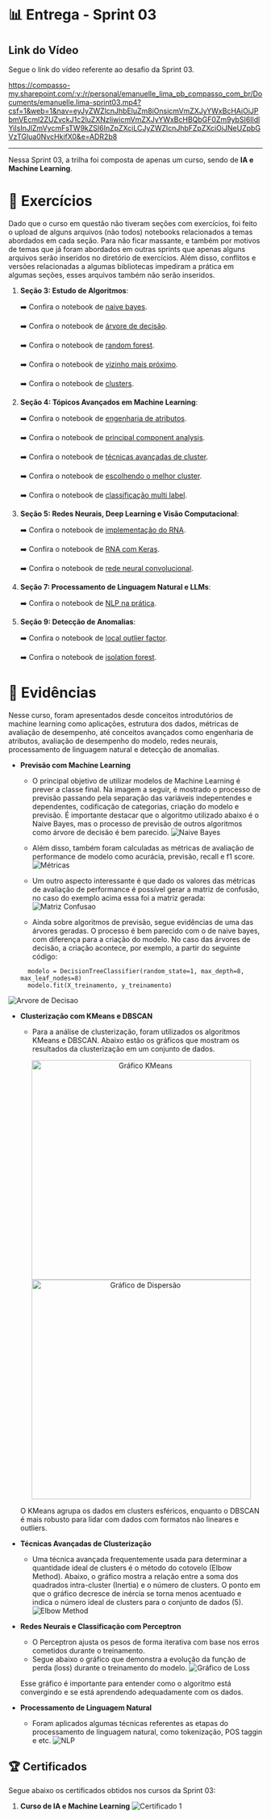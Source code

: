 # 📊 Entrega - Sprint 03

## Link do Vídeo
Segue o link do vídeo referente ao desafio da Sprint 03.

https://compasso-my.sharepoint.com/:v:/r/personal/emanuelle_lima_pb_compasso_com_br/Documents/emanuelle.lima-sprint03.mp4?csf=1&web=1&nav=eyJyZWZlcnJhbEluZm8iOnsicmVmZXJyYWxBcHAiOiJPbmVEcml2ZUZvckJ1c2luZXNzIiwicmVmZXJyYWxBcHBQbGF0Zm9ybSI6IldlYiIsInJlZmVycmFsTW9kZSI6InZpZXciLCJyZWZlcnJhbFZpZXciOiJNeUZpbGVzTGlua0NvcHkifX0&e=ADR2b8

---

Nessa Sprint 03, a trilha foi composta de apenas um curso, sendo de **IA e Machine Learning**.

# 📝 Exercícios

Dado que o curso em questão não tiveram seções com exercícios, foi feito o upload de alguns arquivos (não todos) notebooks relacionados a temas abordados em cada seção. Para não ficar massante, e também por motivos de temas que já foram abordados em outras sprints que apenas alguns arquivos serão inseridos no diretório de exercícios. Além disso, conflitos e versões relacionadas a algumas bibliotecas impediram a prática em algumas seções, esses arquivos também não serão inseridos.


1. **Seção 3: Estudo de Algoritmos**:

    ➡️ Confira o notebook de [naive bayes](./exercicios/03%20-%20estudo%20de%20algoritmos/naive-bayes.ipynb).

    ➡️ Confira o notebook de [árvore de decisão](./exercicios/03%20-%20estudo%20de%20algoritmos/decision-tree.ipynb).

    ➡️ Confira o notebook de [random forest](./exercicios/03%20-%20estudo%20de%20algoritmos/random-forest.ipynb).

    ➡️ Confira o notebook de [vizinho mais próximo](./exercicios/03%20-%20estudo%20de%20algoritmos/knn.ipynb).

    ➡️ Confira o notebook de [clusters](./exercicios/03%20-%20estudo%20de%20algoritmos/clusters.ipynb).
    

2. **Seção 4: Tópicos Avançados em Machine Learning**:

    ➡️ Confira o notebook de [engenharia de atributos](./exercicios/04%20-%20topicos%20avancados%20em%20ml/engenharia-atributos.ipynb).

    ➡️ Confira o notebook de [principal component analysis](./exercicios/04%20-%20topicos%20avancados%20em%20ml/pca.ipynb).

    ➡️ Confira o notebook de [técnicas avançadas de cluster](./exercicios/04%20-%20topicos%20avancados%20em%20ml/cluster-avancado.ipynb).

    ➡️ Confira o notebook de [escolhendo o melhor cluster](./exercicios/04%20-%20topicos%20avancados%20em%20ml/melhor-cluster.ipynb).

    ➡️ Confira o notebook de [classificação multi label](./exercicios/04%20-%20topicos%20avancados%20em%20ml/multilabel.ipynb).
    

3. **Seção 5: Redes Neurais, Deep Learning e Visão Computacional**:

    ➡️ Confira o notebook de [implementação do RNA](./exercicios/05%20-%20redes%20neurais,%20dl,%20cv/rna-multilayer-perceptron.ipynb).

    ➡️ Confira o notebook de [RNA com Keras](./exercicios/05%20-%20redes%20neurais,%20dl,%20cv/rna-keras.ipynb).

    ➡️ Confira o notebook de [rede neural convolucional](./exercicios/05%20-%20redes%20neurais,%20dl,%20cv/cnn.ipynb).

4. **Seção 7: Processamento de Linguagem Natural e LLMs**:

    ➡️ Confira o notebook de [NLP na prática](./exercicios/07%20-%20nlp%20e%20llm/).


5. **Seção 9: Detecção de Anomalias**:

    ➡️ Confira o notebook de [local outlier factor](./exercicios/09%20-%20deteccao%20de%20anomalias/lof.ipynb).

    ➡️ Confira o notebook de [isolation forest](./exercicios/09%20-%20deteccao%20de%20anomalias/isolation-forest.ipynb).



# 📂 Evidências

Nesse curso, foram apresentados desde conceitos introdutórios de machine learning como aplicações, estrutura dos dados, métricas de avaliação de desempenho, até conceitos avançados como engenharia de atributos, avaliação de desempenho do modelo, redes neurais, processamento de linguagem natural e detecção de anomalias.

- **Previsão com Machine Learning**  
  - O principal objetivo de utilizar modelos de Machine Learning é prever a classe final. Na imagem a seguir, é mostrado o processo de previsão passando pela separação das variáveis indepentendes e dependentes, codificação de categorias, criação do modelo e previsão. É importante destacar que o algoritmo utilizado abaixo é o Naive Bayes, mas o processo de previsão de outros algoritmos como árvore de decisão é bem parecido.
  ![Naive Bayes](./evidencias/evidencia1.jpg)


  - Além disso, também foram calculadas as métricas de avaliação de performance de modelo como acurácia, previsão, recall e f1 score.
  ![Métricas](./evidencias/evidencia2.jpg)

  - Um outro aspecto interessante é que dado os valores das métricas de avaliação de performance é possível gerar a matriz de confusão, no caso do exemplo acima essa foi a matriz gerada:
  ![Matriz Confusao](./evidencias/matriz-confusao.png)

  - Ainda sobre algoritmos de previsão, segue evidências de uma das árvores geradas. O processo é bem parecido com o de naive bayes, com diferença para a criação do modelo. No caso das árvores de decisão, a criação acontece, por exemplo, a partir do seguinte código:
  ```
    modelo = DecisionTreeClassifier(random_state=1, max_depth=8, max_leaf_nodes=8)
    modelo.fit(X_treinamento, y_treinamento)
  ```

 ![Arvore de Decisao](./evidencias/decision_tree3.png)

- **Clusterização com KMeans e DBSCAN**
  - Para a análise de clusterização, foram utilizados os algoritmos KMeans e DBSCAN. Abaixo estão os gráficos que mostram os resultados da clusterização em um conjunto de dados.

  <p align="center">
    <img src="../Sprint 03/evidencias/kmeans.png" alt="Gráfico KMeans" width="435">
    <img src="../Sprint 03/evidencias/dbscan.png" alt="Gráfico de Dispersão" width="435">
  </p>

  O KMeans agrupa os dados em clusters esféricos, enquanto o DBSCAN é mais robusto para lidar com dados com formatos não lineares e outliers.

- **Técnicas Avançadas de Clusterização**
  - Uma técnica avançada frequentemente usada para determinar a quantidade ideal de clusters é o método do cotovelo (Elbow Method). Abaixo, o gráfico mostra a relação entre a soma dos quadrados intra-cluster (Inertia) e o número de clusters. O ponto em que o gráfico decresce de inércia se torna menos acentuado e indica o número ideal de clusters para o conjunto de dados (5).  
  ![Elbow Method](./evidencias/elbow.png)

- **Redes Neurais e Classificação com Perceptron**  
  - O Perceptron ajusta os pesos de forma iterativa com base nos erros cometidos durante o treinamento.  
  - Segue abaixo o gráfico que demonstra a evolução da função de perda (loss) durante o treinamento do modelo. 
  ![Gráfico de Loss](./evidencias/loss.png)  

  Esse gráfico é importante para entender como o algoritmo está convergindo e se está aprendendo adequadamente com os dados.  

- **Processamento de Linguagem Natural**  
  - Foram aplicados algumas técnicas referentes as etapas do processamento de linguagem natural, como tokenização, POS taggin e etc.
  ![NLP](./evidencias/evidenciasnlp.jpg)


## 🏆 Certificados

Segue abaixo os certificados obtidos nos cursos da Sprint 03:

1. **Curso de IA e Machine Learning**
![Certificado 1](./certificados/Curso%20IA%20e%20Machine%20Learning.jpg)  


